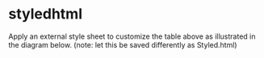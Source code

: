 # styledhtml
Apply an external style sheet to customize the table above as illustrated in the diagram below. (note: let this be saved differently as Styled.html)
